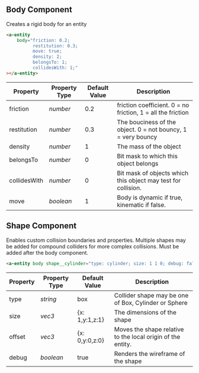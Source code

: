 ## Body Component

Creates a rigid body for an entity

```html
<a-entity
    body="friction: 0.2; 
          restitution: 0.3;
          move: true;
          density: 2;
          belongsTo: 1;
          collidesWith: 1;"          
></a-entity>

```

| Property | Property Type | Default Value |  Description  |
|---|---|---|---|
|  friction | _number_ |  0.2|  friction coefficient. 0 = no friction, 1 = all the friction |
|  restitution | _number_  |  0.3  | The bouciness of the object. 0 = not bouncy, 1 = very bouncy|
|  density | _number_  |  1  | The mass of the object |
|  belongsTo | _number_  |  0  | Bit mask to which this object belongs |
|  collidesWith | _number_  |  0  | Bit mask of objects which this object may test for collision. |
|  move | _boolean_  |  1  | Body is dynamic if true, kinematic if false. |

## Shape Component

Enables custom collision boundaries and properties. Multiple shapes may be added for compound colliders for more complex collisions. Must be added after the body component.

```html
<a-entity body shape__cylinder="type: cylinder; size: 1 1 0; debug: false; offset: 0 0.1 0"></a-entity>
```

| Property | Property Type | Default Value |  Description  |
|---|---|---|---|
|  type | _string_ |  box|  Collider shape may be one of Box, Cylinder or Sphere |
|  size | _vec3_  | {x: 1,y:1,z:1} |  The dimensions of the shape|
|  offset | _vec3_  |  {x: 0,y:0,z:0}   | Moves the shape relative to the local origin of the entity. |
|  debug | _boolean_  |  true  | Renders the wireframe of the shape |

